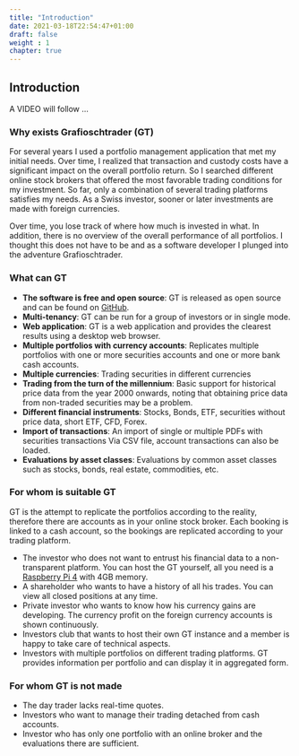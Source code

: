 ```yaml
---
title: "Introduction"
date: 2021-03-18T22:54:47+01:00
draft: false
weight : 1
chapter: true
---
```

## Introduction
A VIDEO will follow ...

### Why exists Grafioschtrader (GT)
For several years I used a portfolio management application that met my initial needs. Over time, I realized that transaction and custody costs have a significant impact on the overall portfolio return. So I searched different online stock brokers that offered the most favorable trading conditions for my investment. So far, only a combination of several trading platforms satisfies my needs. As a Swiss investor, sooner or later investments are made with foreign currencies.

Over time, you lose track of where how much is invested in what. In addition, there is no overview of the overall performance of all portfolios. I thought this does not have to be and as a software developer I plunged into the adventure Grafioschtrader.

### What can GT
+ **The software is free and open source**: GT is released as open source and can be found on [GitHub](//github.com/hugograf/grafioschtrader).
+ **Multi-tenancy**: GT can be run for a group of investors or in single mode.
+ **Web application**: GT is a web application and provides the clearest results using a desktop web browser.
+ **Multiple portfolios with currency accounts**: Replicates multiple portfolios with one or more securities accounts and one or more bank cash accounts.
+ **Multiple currencies**: Trading securities in different currencies
+ **Trading from the turn of the millennium**: Basic support for historical price data from the year 2000 onwards, noting that obtaining price data from non-traded securities may be a problem.
+ **Different financial instruments**: Stocks, Bonds, ETF, securities without price data, short ETF, CFD, Forex.
+ **Import of transactions**: An import of single or multiple PDFs with securities transactions Via CSV file, account transactions can also be loaded.
+ **Evaluations by asset classes**: Evaluations by common asset classes such as stocks, bonds, real estate, commodities, etc.

### For whom is suitable GT
GT is the attempt to replicate the portfolios according to the reality, therefore there are accounts as in your online stock broker. Each booking is linked to a cash account, so the bookings are replicated according to your trading platform.
+ The investor who does not want to entrust his financial data to a non-transparent platform. You can host the GT yourself, all you need is a [Raspberry Pi 4](//www.raspberrypi.org/products/raspberry-pi-4-model-b/) with 4GB memory.
+ A shareholder who wants to have a history of all his trades. You can view all closed positions at any time.
+ Private investor who wants to know how his currency gains are developing. The currency profit on the foreign currency accounts is shown continuously.
+ Investors club that wants to host their own GT instance and a member is happy to take care of technical aspects.
+ Investors with multiple portfolios on different trading platforms. GT provides information per portfolio and can display it in aggregated form.

### For whom GT is not made
+ The day trader lacks real-time quotes.
+ Investors who want to manage their trading detached from cash accounts.
+ Investor who has only one portfolio with an online broker and the evaluations there are sufficient.
